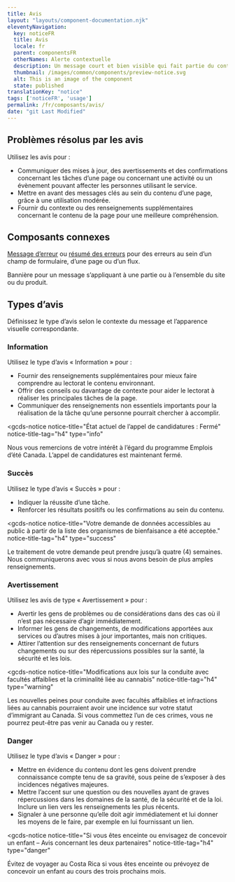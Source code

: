 ```yaml
---
title: Avis
layout: "layouts/component-documentation.njk"
eleventyNavigation:
  key: noticeFR
  title: Avis
  locale: fr
  parent: componentsFR
  otherNames: Alerte contextuelle
  description: Un message court et bien visible qui fait partie du contenu de la page
  thumbnail: /images/common/components/preview-notice.svg
  alt: This is an image of the component
  state: published
translationKey: "notice"
tags: ['noticeFR', 'usage']
permalink: /fr/composants/avis/
date: "git Last Modified"
---
```


## Problèmes résolus par les avis

Utilisez les avis pour :

- Communiquer des mises à jour, des avertissements et des confirmations concernant les tâches d’une page ou concernant une activité ou un évènement pouvant affecter les personnes utilisant le service.
- Mettre en avant des messages clés au sein du contenu d’une page, grâce à une utilisation modérée.
- Fournir du contexte ou des renseignements supplémentaires concernant le contenu de la page pour une meilleure compréhension.

<article class="bg-full-width bg-primary text-light pt-500 pb-400 my-500">
  <h2 class="mt-0 mb-400">Composants connexes</h2>

<a href="{{ links.errorMessage }}" class="link-light">Message d’erreur</a> ou <a href="{{ links.errorSummary }}" class="link-light">résumé des erreurs</a> pour des erreurs au sein d’un champ de formulaire, d’une page ou d’un flux. 
 
Bannière pour un message s’appliquant à une partie ou à l’ensemble du site ou du produit.  

</article>

## Types d’avis

Définissez le type d’avis selon le contexte du message et l’apparence visuelle correspondante.

### Information

Utilisez le type d’avis « Information » pour :

- Fournir des renseignements supplémentaires pour mieux faire comprendre au lectorat le contenu environnant.
- Offrir des conseils ou davantage de contexte pour aider le lectorat à réaliser les principales tâches de la page.
- Communiquer des renseignements non essentiels importants pour la réalisation de la tâche qu’une personne pourrait chercher à accomplir.

<gcds-notice
  notice-title="État actuel de l’appel de candidatures : Fermé"
  notice-title-tag="h4"
  type="info"
>
  <gcds-text margin-bottom="0">Nous vous remercions de votre intérêt à l’égard du programme Emplois d’été Canada. L’appel de candidatures est maintenant fermé.</gcds-text>
</gcds-notice>

### Succès

Utilisez le type d’avis « Succès » pour :

- Indiquer la réussite d’une tâche.
- Renforcer les résultats positifs ou les confirmations au sein du contenu.

<gcds-notice
  notice-title="Votre demande de données accessibles au public à partir de la liste des organismes de bienfaisance a été acceptée."
  notice-title-tag="h4"
  type="success"
>
  <gcds-text margin-bottom="0">Le traitement de votre demande peut prendre jusqu’à quatre (4) semaines. Nous communiquerons avec vous si nous avons besoin de plus amples renseignements.</gcds-text>
</gcds-notice>

### Avertissement

Utilisez les avis de type « Avertissement » pour :

- Avertir les gens de problèmes ou de considérations dans des cas où il n’est pas nécessaire d’agir immédiatement.
- Informer les gens de changements, de modifications apportées aux services ou d’autres mises à jour importantes, mais non critiques.
- Attirer l’attention sur des renseignements concernant de futurs changements ou sur des répercussions possibles sur la santé, la sécurité et les lois.

<gcds-notice
  notice-title="Modifications aux lois sur la conduite avec facultés affaiblies et la criminalité liée au cannabis"
  notice-title-tag="h4"
  type="warning"
>
  <gcds-text margin-bottom="0">Les nouvelles peines pour conduite avec facultés affaiblies et infractions liées au cannabis pourraient avoir une incidence sur votre statut d’immigrant au Canada. Si vous commettez l’un de ces crimes, vous ne pourrez peut-être pas venir au Canada ou y rester.</gcds-text>
</gcds-notice>

### Danger

Utilisez le type d’avis « Danger » pour :

- Mettre en évidence du contenu dont les gens doivent prendre connaissance compte tenu de sa gravité, sous peine de s’exposer à des incidences négatives majeures.
- Mettre l’accent sur une question ou des nouvelles ayant de graves répercussions dans les domaines de la santé, de la sécurité et de la loi. Inclure un lien vers les renseignements les plus récents.  
- Signaler à une personne qu’elle doit agir immédiatement et lui donner les moyens de le faire, par exemple en lui fournissant un lien.

<gcds-notice
  notice-title="Si vous êtes enceinte ou envisagez de concevoir un enfant – Avis concernant les deux partenaires"
  notice-title-tag="h4"
  type="danger"
>
  <gcds-text margin-bottom="0">Évitez de voyager au Costa Rica si vous êtes enceinte ou prévoyez de concevoir un enfant au cours des trois prochains mois.</gcds-text>
</gcds-notice>
